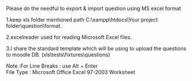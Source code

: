 

Please do the needful to export & import question using MS excel format

1.keep xls folder mentioned path C:\xampp\htdocs\Your project folder\question\format.

2.excelreader used for reading Microsoft Excel files.

3.I share the standard template which  will be using to upload the questions to moodle DB.
(xls\tests\fixtures\questions)

Note :For Line Breaks : use  Alt + Enter  
       File Type : Microsoft Office Excel 97-2003 Worksheet
